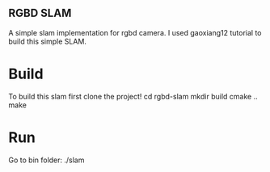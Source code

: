 ## RGBD SLAM

A simple slam implementation for rgbd camera.
I used gaoxiang12 tutorial to build this simple SLAM.

# Build
To build this slam first clone the project!
cd rgbd-slam
mkdir build
cmake ..
make

# Run

Go to bin folder:
./slam
